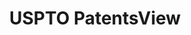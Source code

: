 ---
layout: default
bigquery: https://console.cloud.google.com/bigquery?p=patents-public-data&d=patentsview&page=dataset
citation: Attribution should be given to PatentsView for use, distribution, or derivative
  works.
code: https://github.com/CSSIP-AIR/PatentsView-Code-Snippets/
contributors: USPTO
cost: None
description: 'PatentsView includes US patent data including raw data (summaries, applications,
  pregrant applications), disambugations of inventors and assignees, and inventor
  gender estimates.  Also foreign priority data, # of figures and sheets, and government
  interest statements.'
documentation: https://patentsview.org/query/builder-faqs
last_edit: 04/12/2022, 20:46:18
location: https://patentsview.org/
maintained_by: USPTO
record_creation_timestamp: 12/2/2020 17:20:46
schema_fields:
- num_claims
- male_flag
- location_id
- disamb_inventor_id_20171226
- country
- patent_id
- reldocno
- disamb_inventor_id_20201229
- title
- application_id
- rule_47
- gi_statement
- series_code
- rel_id
- name
- id
- disamb_assignee_id_20190312
- designation
- subsection_id
- uuid
- rawlocation_id
- field_title
- disamb_inventor_id_20190820
- status
- rawinventor_id
- num_sheets
- organization_id
- section
- deceased
- ipc_version_indicator
- filename
- disamb_assignee_id_20200331
- disamb_inventor_id_20190312
- disamb_assignee_id_20200929
- inventor_id
- classification_data_source
- county
- text
- latitude
- county_fips
- male
- sector_title
- latin_name
- number
- city
- lname
- attribution_status
- level_three
- doctype
- subgroup_id
- f371_date
- disamb_inventor_id_20171003
- disamb_inventor_id_20200929
- assignee_id
- kind
- category
- disamb_inventor_id_20170808
- citation_id
- doc_type
- symbol_position
- role
- disamb_assignee_id_20181127
- disamb_inventor_id_20200630
- state
- date
- type
- exemplary
- num_figures
- disamb_inventor_id_20170307
- subgroup
- group_id
- disamb_inventor_id_20180528
- sequence
- field_id
- term_extension
- fname
- name_first
- abstract
- disamb_assignee_id_20191231
- level_two
- subclass_id
- withdrawn
- lawyer_id
- dependent
- term_disclaimer
- mainclass_id
- length
- variety
- disamb_assignee_id_20190820
- ipc_class
- country_transformed
- relkind
- _371_date
- name_last
- level_one
- disclaimer_date
- classification_level
- action_date
- applicant_type
- group
- disamb_inventor_id_20191231
- classification_status
- disamb_inventor_id_20191008
- state_fips
- disamb_assignee_id_20200630
- rawassignee_id
- num
- section_id
- _102_date
- classification_value
- subcategory_id
- longitude
- disamb_assignee_id_20191008
- main_group
- disamb_inventor_id_20200331
- f102_date
- contract_award_number
- organization
- category_id
- subclass
- term_grant
- lapse_of_patent
- disamb_inventor_id_20181127
- publication_number
- latlong
shortname: patentsview
tags:
- disambiguation
- United States
- gender
terms_of_use: Creative Commons Attribution 4.0 International License.
timeframe: 1963-1999
title: USPTO PatentsView
uuid: cf1780b1-e265-4e49-8d1d-83b9cfe0fd9a
---